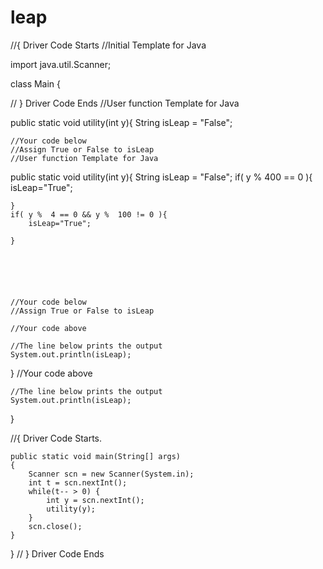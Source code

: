 # leap
//{ Driver Code Starts
//Initial Template for Java

import java.util.Scanner;

class Main {

    
// } Driver Code Ends
//User function Template for Java

public static void utility(int y){
    String isLeap = "False";

    //Your code below
    //Assign True or False to isLeap
    //User function Template for Java

public static void utility(int y){
    String isLeap = "False";
    if( y %  400 == 0 ){
        isLeap="True";
        
    }
    if( y %  4 == 0 && y %  100 != 0 ){
        isLeap="True";
        
    }
   



    
    
    //Your code below
    //Assign True or False to isLeap
    
    //Your code above
    
    //The line below prints the output
    System.out.println(isLeap);
}
    //Your code above
    
    //The line below prints the output
    System.out.println(isLeap);
}

//{ Driver Code Starts.

    public static void main(String[] args)
    {
        Scanner scn = new Scanner(System.in);
        int t = scn.nextInt();
        while(t-- > 0) {
            int y = scn.nextInt();
            utility(y);
        }
        scn.close();
    }
}
// } Driver Code Ends
